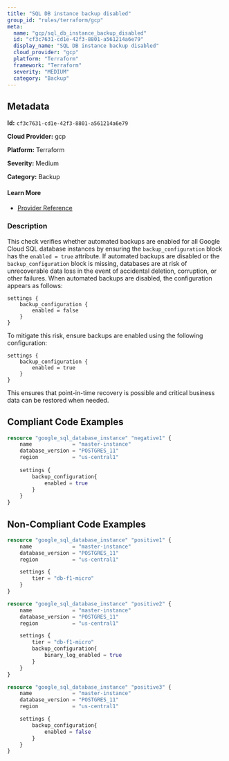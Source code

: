 ```yaml
---
title: "SQL DB instance backup disabled"
group_id: "rules/terraform/gcp"
meta:
  name: "gcp/sql_db_instance_backup_disabled"
  id: "cf3c7631-cd1e-42f3-8801-a561214a6e79"
  display_name: "SQL DB instance backup disabled"
  cloud_provider: "gcp"
  platform: "Terraform"
  framework: "Terraform"
  severity: "MEDIUM"
  category: "Backup"
---
```

## Metadata

**Id:** `cf3c7631-cd1e-42f3-8801-a561214a6e79`

**Cloud Provider:** gcp

**Platform:** Terraform

**Severity:** Medium

**Category:** Backup

#### Learn More

 - [Provider Reference](https://registry.terraform.io/providers/hashicorp/google/latest/docs/resources/sql_database_instance)

### Description

 This check verifies whether automated backups are enabled for all Google Cloud SQL database instances by ensuring the `backup_configuration` block has the `enabled = true` attribute. If automated backups are disabled or the `backup_configuration` block is missing, databases are at risk of unrecoverable data loss in the event of accidental deletion, corruption, or other failures. When automated backups are disabled, the configuration appears as follows:

```
settings {
    backup_configuration {
        enabled = false
    }
}
```

To mitigate this risk, ensure backups are enabled using the following configuration:

```
settings {
    backup_configuration {
        enabled = true
    }
}
```

This ensures that point-in-time recovery is possible and critical business data can be restored when needed.


## Compliant Code Examples
```terraform
resource "google_sql_database_instance" "negative1" {
    name             = "master-instance"
    database_version = "POSTGRES_11"
    region           = "us-central1"
 
    settings {
        backup_configuration{
            enabled = true
        }
    }
}

```
## Non-Compliant Code Examples
```terraform
resource "google_sql_database_instance" "positive1" {
    name             = "master-instance"
    database_version = "POSTGRES_11"
    region           = "us-central1"

    settings {
        tier = "db-f1-micro"
    }
}

resource "google_sql_database_instance" "positive2" {
    name             = "master-instance"
    database_version = "POSTGRES_11"
    region           = "us-central1"

    settings {
        tier = "db-f1-micro"
        backup_configuration{
            binary_log_enabled = true
        }
    }
}

resource "google_sql_database_instance" "positive3" {
    name             = "master-instance"
    database_version = "POSTGRES_11"
    region           = "us-central1"

    settings {
        backup_configuration{
            enabled = false
        }
    }
}


```